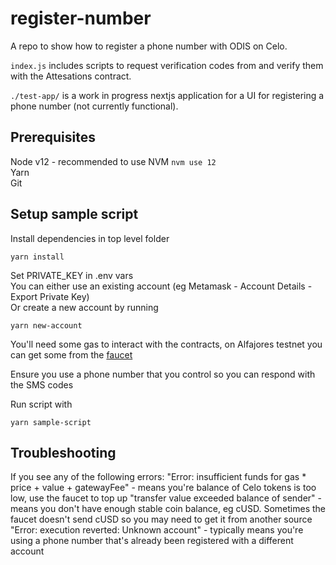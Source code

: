 # register-number

A repo to show how to register a phone number with ODIS on Celo.

`index.js` includes scripts to request verification codes from and verify them with the Attesations contract.

`./test-app/` is a work in progress nextjs application for a UI for registering a phone number (not currently functional).

## Prerequisites

Node v12 - recommended to use NVM `nvm use 12`  
Yarn  
Git  

## Setup sample script

Install dependencies in top level folder
```
yarn install
```

Set PRIVATE_KEY in .env vars  
You can either use an existing account (eg Metamask - Account Details - Export Private Key)  
Or create a new account by running 
```
yarn new-account
```

You'll need some gas to interact with the contracts, on Alfajores testnet you can get some from the [faucet](https://celo.org/developers/faucet)

Ensure you use a phone number that you control so you can respond with the SMS codes

Run script with
```
yarn sample-script
```

## Troubleshooting

If you see any of the following errors:
"Error: insufficient funds for gas * price + value + gatewayFee" - means you're balance of Celo tokens is too low, use the faucet to top up
"transfer value exceeded balance of sender" - means you don't have enough stable coin balance, eg cUSD. Sometimes the faucet doesn't send cUSD so you may need to get it from another source
"Error: execution reverted: Unknown account" - typically means you're using a phone number that's already been registered with a different account
